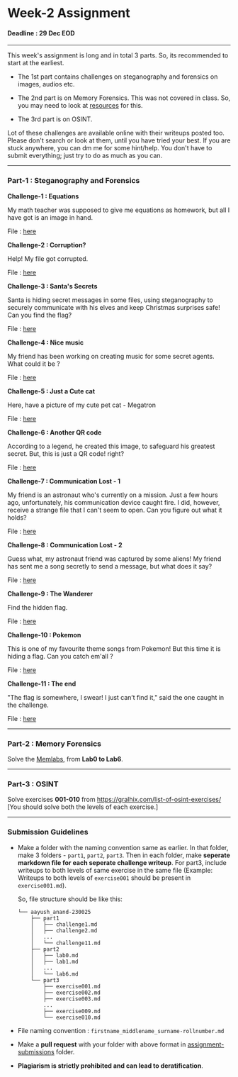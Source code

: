 # Week-2 Assignment
#### Deadline : 29 Dec EOD
----------------
This week's assignment is long and  in total 3 parts. So, its recommended to start at the earliest. 

- The 1st part contains challenges on steganography and forensics on images, audios etc.

- The 2nd part is on Memory Forensics. This was not covered in class. So, you may need to look at [resources](resources.md) for this.

- The 3rd part is on OSINT.

Lot of these challenges are available online with their writeups posted too. Please don't search or look at them, until you have tried your best. If you are stuck anywhere, you can dm me for some hint/help. You don't have to submit everything; just try to do as much as you can.

--------------------
### Part-1 : Steganography and Forensics
**Challenge-1 : Equations**

My math teacher was supposed to give me equations as homework, but all I have got is an image in hand.

File : [here](challenge-files/challenge1/)

**Challenge-2 : Corruption?**

Help! My file got corrupted. 

File : [here](challenge-files/challenge2/)

**Challenge-3 : Santa's Secrets**

Santa is hiding secret messages in some files, using steganography to securely communicate with his elves and keep Christmas surprises safe! Can you find the flag?

File : [here](challenge-files/challenge3/)

**Challenge-4 : Nice music**

My friend has been working on creating music for some secret agents. What could it be ?

File : [here](challenge-files/challenge4/)

**Challenge-5 : Just a Cute cat**

Here, have a picture of my cute pet cat - Megatron

File : [here](challenge-files/challenge5/)

**Challenge-6 : Another QR code**

According to a legend, he created this image, to safeguard his greatest secret. But, this is just a QR code! right?

File : [here](challenge-files/challenge6/)

**Challenge-7 : Communication Lost - 1**

My friend is an astronaut who's currently on a mission. Just a few hours ago, unfortunately, his communication device caught fire. I did, however, receive a strange file that I can't seem to open. Can you figure out what it holds? 

File : [here](challenge-files/challenge7/)

**Challenge-8 : Communication Lost - 2**

Guess what, my astronaut friend was captured by some aliens! My friend has sent me a song secretly to send a message, but what does it say?

File : [here](challenge-files/challenge8/)

**Challenge-9 : The Wanderer**

Find the hidden flag.

File : [here](challenge-files/challenge9/)

**Challenge-10 : Pokemon**

This is one of my favourite theme songs from Pokemon! But this time it is hiding a flag. Can you catch em'all ?

File : [here](challenge-files/challenge10/)

**Challenge-11 : The end**

"The flag is somewhere, I swear! I just can’t find it," said the one caught in the challenge.

File : [here](challenge-files/challenge11/)

-----------------
### Part-2 : Memory Forensics

Solve the [Memlabs](https://github.com/stuxnet999/MemLabs), from **Lab0 to Lab6**.

-----------------
### Part-3 : OSINT

Solve exercises **001-010** from https://gralhix.com/list-of-osint-exercises/ [You should solve both the levels of each exercise.]

----------
### Submission Guidelines
- Make a folder with the naming convention same as earlier. In that folder, make 3 folders - `part1`, `part2`, `part3`. Then in each folder, make **seperate markdown file for each seperate challenge writeup**. For part3, include writeups to both levels of same exercise in the same file (Example: Writeups to both levels of `exercise001` should be present in `exercise001.md`).

    So, file structure should be like this: 
    ```
    └── aayush_anand-230025
        ├── part1
        │   ├── challenge1.md
        │   ├── challenge2.md
        │   ...
        │   └── challenge11.md
        ├── part2
        │   ├── lab0.md
        │   ├── lab1.md
        │   ...
        │   └── lab6.md
        └── part3
            ├── exercise001.md
            ├── exercise002.md
            ├── exercise003.md
            ...
            ├── exercise009.md
            └── exercise010.md
    ``` 
- File naming convention : `firstname_middlename_surname-rollnumber.md`
- Make a **pull request** with your folder with above format in [assignment-submissions](assignment-submissions/) folder.
- **Plagiarism is strictly prohibited and can lead to deratification**.